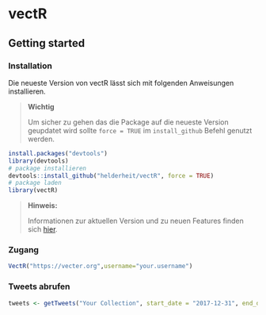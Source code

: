 # vectR

## Getting started

### Installation

Die neueste Version von vectR lässt sich mit folgenden Anweisungen installieren.

> **Wichtig**
>
> Um sicher zu gehen das die Package auf die neueste Version geupdatet wird sollte `force = TRUE` im `install_github` Befehl genutzt werden. 



```R
install.packages("devtools")
library(devtools)
# package installieren
devtools::install_github("helderheit/vectR", force = TRUE)
# package laden
library(vectR)
```



> **Hinweis:**
>
> Informationen zur aktuellen Version und zu neuen  Features finden sich [hier](https://homepages.uni-regensburg.de/~alf17802/).

### 

### Zugang

```R
VectR("https://vecter.org",username="your.username")
```

### 

### Tweets abrufen

```R
tweets <- getTweets("Your Collection", start_date = "2017-12-31", end_date = "2018-05-01")
```

